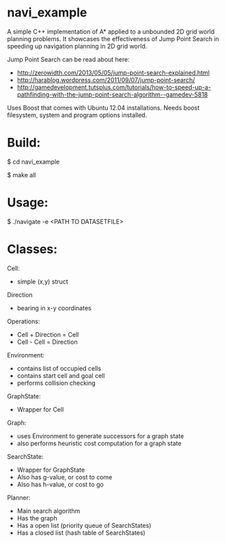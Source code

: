 navi_example
============

A simple C++ implementation of A* applied to a unbounded 2D grid world planning problems. It showcases the effectiveness of Jump Point Search in speeding up navigation planning in 2D grid world.

Jump Point Search can be read about here:
* http://zerowidth.com/2013/05/05/jump-point-search-explained.html
* http://harablog.wordpress.com/2011/09/07/jump-point-search/
* http://gamedevelopment.tutsplus.com/tutorials/how-to-speed-up-a-pathfinding-with-the-jump-point-search-algorithm--gamedev-5818

Uses Boost that comes with Ubuntu 12.04 installations. Needs boost filesystem, system and program options installed.

Build:
======

$ cd navi_example

$ make all

Usage:
======

$ ./navigate -e \<PATH TO DATASETFILE\>

Classes:
========

Cell:
* simple (x,y) struct

Direction
* bearing in x-y coordinates

Operations:
* Cell + Direction = Cell
* Cell - Cell = Direction

Environment:
* contains list of occupied cells
* contains start cell and goal cell
* performs collision checking

GraphState:
* Wrapper for Cell

Graph:
* uses Environment to generate successors for a graph state
* also performs heuristic cost computation for a graph state

SearchState:
* Wrapper for GraphState
* Also has g-value, or cost to come
* Also has h-value, or cost to go

Planner:
* Main search algorithm
* Has the graph
* Has a open list (priority queue of SearchStates)
* Has a closed list (hash table of SearchStates)
